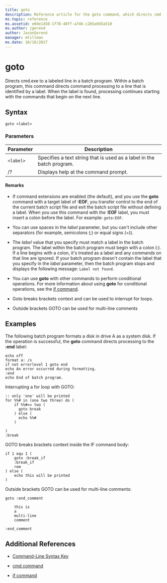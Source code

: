 ```yaml
---
title: goto
description: Reference article for the goto command, which directs cmd.exe to a labeled line in a batch program.
ms.topic: reference
ms.assetid: e0de1458-1f78-48ff-a746-c285a945a510
ms.author: jgerend
author: JasonGerend
manager: mtillman
ms.date: 10/16/2017
---
```


# goto

Directs cmd.exe to a labeled line in a batch program. Within a batch program, this command directs command processing to a line that is identified by a label. When the label is found, processing continues starting with the commands that begin on the next line.

## Syntax

```
goto <label>
```

### Parameters

| Parameter | Description |
| --------- | ----------- |
| `<label>` | Specifies a text string that is used as a label in the batch program. |
| /? | Displays help at the command prompt. |

#### Remarks

-  If command extensions are enabled (the default), and you use the **goto** command with a target label of **:EOF**, you transfer control to the end of the current batch script file and exit the batch script file without defining a label. When you use this command with the **:EOF** label, you must insert a colon before the label. For example: `goto:EOF`.

- You can use spaces in the *label* parameter, but you can't include other separators (for example, semicolons (;) or equal signs (=)).

- The *label* value that you specify must match a label in the batch program. The label within the batch program must begin with a colon (:). If a line begins with a colon, it's treated as a label and any commands on that line are ignored. If your batch program doesn't contain the label that you specify in the *label* parameter, then the batch program stops and displays the following message: `Label not found`.

- You can use **goto** with other commands to perform conditional operations. For more information about using **goto** for conditional operations, see the [if command](if.md).

- Goto breaks brackets context and can be used to interrupt for loops. 

- Outside brackets GOTO can be used for multi-line comments

## Examples

The following batch program formats a disk in drive A as a system disk. If the operation is successful, the **goto** command directs processing to the **:end** label:

```
echo off
format a: /s
if not errorlevel 1 goto end
echo An error occurred during formatting.
:end
echo End of batch program.
```

Interrupting a for loop with GOTO:

```
:: only 'one' will be printed
for %%# in (one two three) do (
	if %%#== two (
	  goto break
	) else (
	  echo %%#
	)
	
)
:break
```

GOTO breaks brackets context inside the IF command body:

```
if 1 equ 1 (
	goto :break_if
	:break_if
	rem
) else (
	echo this will be printed
)
```

Outside brackets GOTO can be used for multi-line comments:

```
goto :end_comment

	this is 
	a 
	multi-line 
	comment

:end_comment
```

## Additional References

- [Command-Line Syntax Key](command-line-syntax-key.md)

- [cmd command](cmd.md)

- [if command](if.md)
